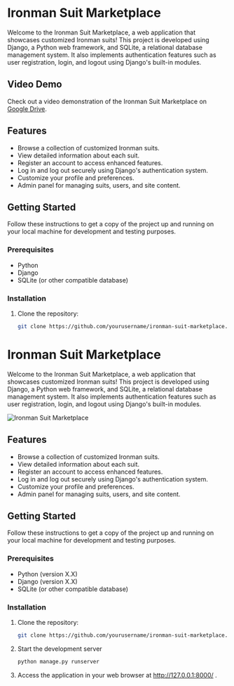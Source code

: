 # Ironman Suit Marketplace

Welcome to the Ironman Suit Marketplace, a web application that showcases customized Ironman suits! This project is developed using Django, a Python web framework, and SQLite, a relational database management system. It also implements authentication features such as user registration, login, and logout using Django's built-in modules.

## Video Demo

Check out a video demonstration of the Ironman Suit Marketplace on [Google Drive](https://drive.google.com/file/d/1EKCgp4xc7dx4Lv4wgSoX6TPEbjulYlIG/view).


## Features

- Browse a collection of customized Ironman suits.
- View detailed information about each suit.
- Register an account to access enhanced features.
- Log in and log out securely using Django's authentication system.
- Customize your profile and preferences.
- Admin panel for managing suits, users, and site content.

## Getting Started

Follow these instructions to get a copy of the project up and running on your local machine for development and testing purposes.

### Prerequisites

- Python 
- Django 
- SQLite (or other compatible database)

### Installation

1. Clone the repository:

   ```bash
   git clone https://github.com/yourusername/ironman-suit-marketplace.git


  # Ironman Suit Marketplace

Welcome to the Ironman Suit Marketplace, a web application that showcases customized Ironman suits! This project is developed using Django, a Python web framework, and SQLite, a relational database management system. It also implements authentication features such as user registration, login, and logout using Django's built-in modules.

![Ironman Suit Marketplace](screenshot.png)

## Features

- Browse a collection of customized Ironman suits.
- View detailed information about each suit.
- Register an account to access enhanced features.
- Log in and log out securely using Django's authentication system.
- Customize your profile and preferences.
- Admin panel for managing suits, users, and site content.

## Getting Started

Follow these instructions to get a copy of the project up and running on your local machine for development and testing purposes.

### Prerequisites

- Python (version X.X)
- Django (version X.X)
- SQLite (or other compatible database)

### Installation

1. Clone the repository:

   ```bash
   git clone https://github.com/yourusername/ironman-suit-marketplace.git

2. Start the development server
   ```bash
   python manage.py runserver
3. Access the application in your web browser at http://127.0.0.1:8000/ .

